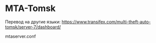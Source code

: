 # MTA-Tomsk
Перевод на другие языки: https://www.transifex.com/multi-theft-auto-tomsk/server-7/dashboard/


mtaserver.conf    
<resource src="vehicle_node" startup="1" protected="0" />
<resource src="vintage-wheels" startup="1" protected="0" />
<resource src="draw_intro" startup="1" protected="0" />
<resource src="object_image" startup="1" protected="0" />
<resource src="Interface" startup="1" protected="0" />
<resource src="PS2_Weather" startup="1" protected="0" />
<resource src="chat" startup="1" protected="0" />
<resource src="ai" startup="1" protected="0" />
<resource src="228" startup="1" protected="0" />
<resource src="statistic" startup="1" protected="0" />
<resource src="unique_jumps" startup="1" protected="0" />
<resource src="map" startup="1" protected="0" />
<resource src="casino" startup="1" protected="0" />
<resource src="opensa" startup="1" protected="0" />